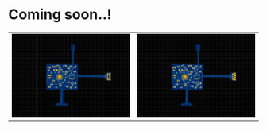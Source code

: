 # Coming soon..!
<table>
  <tr>
    <td><img src="AIDrawPen_PCB/AIDrawPen_PCB_2D.png" alt="AIDrawPen_PCB_2D.png" width="500"/></td>
  <td><img src="AIDrawPen_PCB/AIDrawPen_PCB_2D.png" alt="AIDrawPen_PCB_2D.png" width="500"/></td>
   </tr> 
</table>
